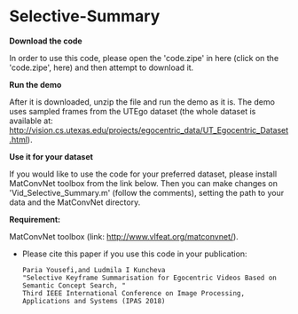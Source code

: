 # Selective-Summary

**Download the code**

In order to use this code, please open the 'code.zipe' in here (click on the 'code.zipe', here) and then attempt to download it.

**Run the demo**

After it is downloaded, unzip the file and run the demo as it is. The demo uses sampled frames from the UTEgo dataset (the whole 
dataset is available at: http://vision.cs.utexas.edu/projects/egocentric_data/UT_Egocentric_Dataset.html).

**Use it for your dataset**

If you would like to use the code for your preferred dataset, please install MatConvNet toolbox from the link below.
Then you can make changes on 'Vid_Selective_Summary.m' (follow the comments), setting the path to your data and the MatConvNet directory.

**Requirement:**

MatConvNet toolbox (link: http://www.vlfeat.org/matconvnet/).

 
* Please cite this paper if you use this code in your publication: 

     ```
     Paria Yousefi,and Ludmila I Kuncheva
     "Selective Keyframe Summarisation for Egocentric Videos Based on Semantic Concept Search, "  
     Third IEEE International Conference on Image Processing, Applications and Systems (IPAS 2018)
     
     ```
 

